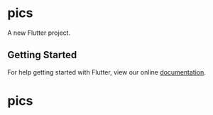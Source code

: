 # pics

A new Flutter project.

## Getting Started

For help getting started with Flutter, view our online
[documentation](https://flutter.io/).
# pics
